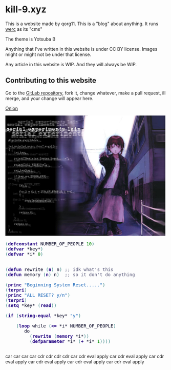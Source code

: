 
# kill-9.xyz

This is a website made by qorg11. This is a "blog" about anything. It
runs [werc](http://werc.cat-v.org) as its "cms"

The theme is Yotsuba B

Anything that I've written in this website is under CC BY license. Images might or might not be under that license.

Any article in this website is WIP. And they will always be WIP.

## Contributing to this website

Go to the [GitLab repository](https://gitlab.com/qorg11/kill9), fork
it, change whatever, make a pull request, ill merge, and your change
will appear here.

<a href="http://killnod2s77o3axkktdu52aqmmy4acisz2gicbhjm4xbvxa2zfftteyd.onion/">Onion</a>

<img src="/satania.jpg" width=500>

<pre style='color:#000020;'><span style='color:#308080; '>(</span><span style='color:#200080; font-weight:bold; '>defconstant</span> NUMBER_OF_PEOPLE <span style='color:#008c00; '>10</span><span style='color:#308080; '>)</span>
<span style='color:#308080; '>(</span><span style='color:#200080; font-weight:bold; '>defvar</span> *key*<span style='color:#308080; '>)</span>
<span style='color:#308080; '>(</span><span style='color:#200080; font-weight:bold; '>defvar</span> *i* <span style='color:#008c00; '>0</span><span style='color:#308080; '>)</span>


<span style='color:#308080; '>(</span><span style='color:#200080; font-weight:bold; '>defun</span> rewrite <span style='color:#308080; '>(</span><span style='color:#200080; font-weight:bold; '>n</span><span style='color:#308080; '>)</span> n<span style='color:#308080; '>)</span> <span style='color:#595979; '>;; idk what's this</span>
<span style='color:#308080; '>(</span><span style='color:#200080; font-weight:bold; '>defun</span> memory <span style='color:#308080; '>(</span><span style='color:#200080; font-weight:bold; '>n</span><span style='color:#308080; '>)</span> n<span style='color:#308080; '>)</span>  <span style='color:#595979; '>;; so it don't do anything</span>

<span style='color:#308080; '>(</span><span style='color:#200080; font-weight:bold; '>princ</span> <span style='color:#1060b6; '>"Beginning System Reset....."</span><span style='color:#308080; '>)</span>
<span style='color:#308080; '>(</span><span style='color:#200080; font-weight:bold; '>terpri</span><span style='color:#308080; '>)</span>
<span style='color:#308080; '>(</span><span style='color:#200080; font-weight:bold; '>princ</span> <span style='color:#1060b6; '>"ALL RESET? y/n"</span><span style='color:#308080; '>)</span>
<span style='color:#308080; '>(</span><span style='color:#200080; font-weight:bold; '>terpri</span><span style='color:#308080; '>)</span>
<span style='color:#308080; '>(</span><span style='color:#200080; font-weight:bold; '>setq</span> *key* <span style='color:#308080; '>(</span><span style='color:#200080; font-weight:bold; '>read</span><span style='color:#308080; '>)</span><span style='color:#308080; '>)</span>

<span style='color:#308080; '>(</span><span style='color:#200080; font-weight:bold; '>if</span> <span style='color:#308080; '>(</span><span style='color:#200080; font-weight:bold; '>string-equal</span> *key* <span style='color:#1060b6; '>"y"</span><span style='color:#308080; '>)</span>

    <span style='color:#308080; '>(</span><span style='color:#200080; font-weight:bold; '>loop</span> while <span style='color:#308080; '>(</span><span style='color:#200080; font-weight:bold; '>&lt;=</span> *i* NUMBER_OF_PEOPLE<span style='color:#308080; '>)</span>
       do
         <span style='color:#308080; '>(</span><span style='color:#200080; font-weight:bold; '>rewrite</span> <span style='color:#308080; '>(</span><span style='color:#200080; font-weight:bold; '>memory</span> *i*<span style='color:#308080; '>)</span><span style='color:#308080; '>)</span>
         <span style='color:#308080; '>(</span><span style='color:#200080; font-weight:bold; '>defparameter</span> *i* <span style='color:#308080; '>(</span><span style='color:#200080; font-weight:bold; '>+</span> *i* <span style='color:#008c00; '>1</span><span style='color:#308080; '>)</span><span style='color:#308080; '>)</span><span style='color:#308080; '>)</span><span style='color:#308080; '>)</span>

</pre>
<!--Created using ToHtml.com on 2020-05-06 13:14:17 UTC -->

car car car car cdr cdr cdr cdr car cdr eval apply car cdr eval apply car cdr eval apply car cdr eval apply car cdr eval apply car cdr eval apply 
